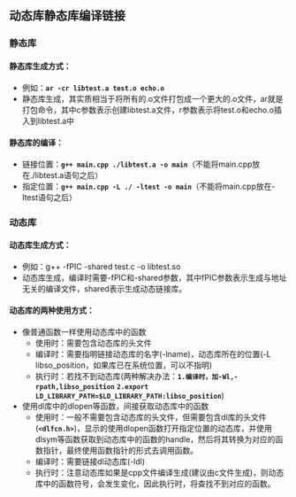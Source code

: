 ## 动态库静态库编译链接 
### 静态库
#### 静态库生成方式：
+ 例如：**`ar -cr libtest.a test.o echo.o`**  
+ 静态库生成，其实质相当于将所有的.o文件打包成一个更大的.o文件，ar就是打包命令，其中c参数表示创建libtest.a文件，r参数表示将test.o和echo.o插入到libtest.a中  
#### 静态库的编译：
+ 链接位置：**`g++ main.cpp ./libtest.a -o main`**（不能将main.cpp放在./libtest.a语句之后）  
+ 指定位置：**`g++ main.cpp -L ./ -ltest -o main`**（不能将main.cpp放在-ltest语句之后）  
### 动态库
#### 动态库生成方式：
+ 例如：g++ -fPIC -shared test.c -o libtest.so  
+ 动态库生成，编译时需要-fPIC和-shared参数，其中fPIC参数表示生成与地址无关的编译文件，shared表示生成动态链接库。  
#### 动态库的两种使用方式：
+ 像普通函数一样使用动态库中的函数  
    + 使用时：需要包含动态库的头文件  
    + 编译时：需要指明链接动态库的名字(-lname)，动态库所在的位置(-L libso_position，如果库已在系统位置，可以不指明)  
    + 执行时：若找不到动态库(两种解决办法：**`1.编译时，加-Wl,-rpath,libso_position`** **`2.export LD_LIBRARY_PATH=$LD_LIBRARY_PATH:libso_position`**)  
+ 使用dl库中的dlopen等函数，间接获取动态库中的函数
    + 使用时：一般不需要包含动态库的头文件，但需要包含dl库的头文件(**`<dlfcn.h>`**)，显示的使用dlopen函数打开指定位置的动态库，并使用dlsym等函数获取到动态库中的函数的handle，然后将其转换为对应的函数指针，最终使用函数指针的形式去调用函数。  
    + 编译时：需要链接dl动态库(-ldl)  
    + 执行时：注意动态库如果是cpp文件编译生成(建议由c文件生成)，则动态库中的函数符号，会发生变化，因此执行时，将查找不到对应的函数。  
